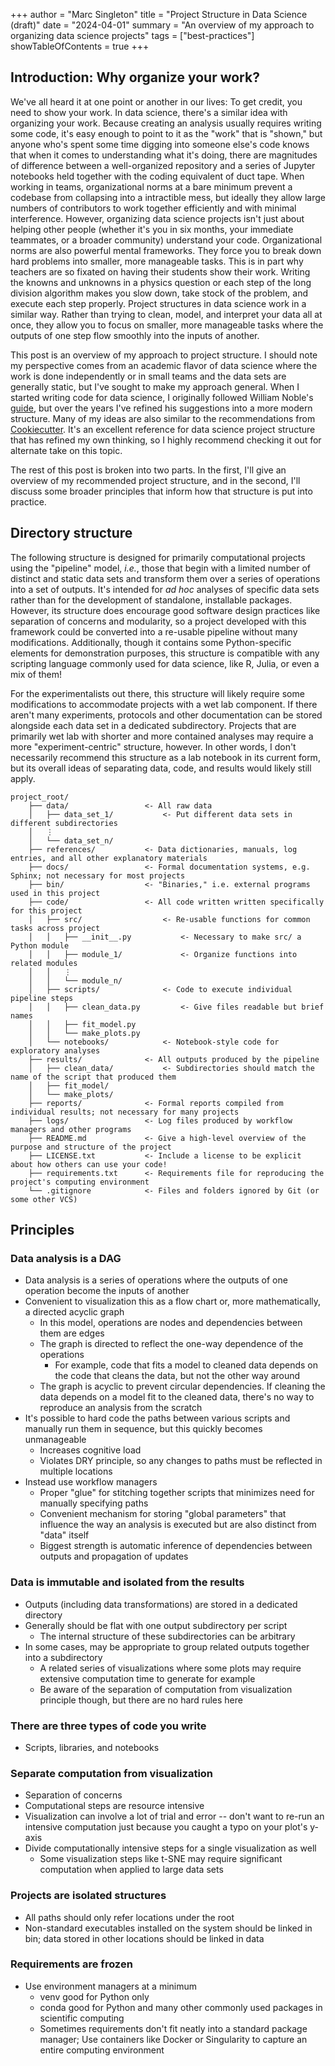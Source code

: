 +++
author = "Marc Singleton"
title = "Project Structure in Data Science (draft)"
date = "2024-04-01"
summary = "An overview of my approach to organizing data science projects"
tags = ["best-practices"]
showTableOfContents = true
+++

## Introduction: Why organize your work?
We've all heard it at one point or another in our lives: To get credit, you need to show your work. In data science, there's a similar idea with organizing your work. Because creating an analysis usually requires writing some code, it's easy enough to point to it as the "work" that is "shown," but anyone who's spent some time digging into someone else's code knows that when it comes to understanding what it's doing, there are magnitudes of difference between a well-organized repository and a series of Jupyter notebooks held together with the coding equivalent of duct tape. When working in teams, organizational norms at a bare minimum prevent a codebase from collapsing into a intractible mess, but ideally they allow large numbers of contributors to work together efficiently and with minimal interference. However, organizing data science projects isn't just about helping other people (whether it's you in six months, your immediate teammates, or a broader community) understand your code. Organizational norms are also powerful mental frameworks. They force you to break down hard problems into smaller, more manageable tasks. This is in part why teachers are so fixated on having their students show their work. Writing the knowns and unknowns in a physics question or each step of the long division algorithm makes you slow down, take stock of the problem, and execute each step properly. Project structures in data science work in a similar way. Rather than trying to clean, model, and interpret your data all at once, they allow you to focus on smaller, more manageable tasks where the outputs of one step flow smoothly into the inputs of another.

This post is an overview of my approach to project structure. I should note my perspective comes from an academic flavor of data science where the work is done independently or in small teams and the data sets are generally static, but I've sought to make my approach general. When I started writing code for data science, I originally followed William Noble's [guide](https://doi.org/10.1371/journal.pcbi.1000424), but over the years I've refined his suggestions into a more modern structure. Many of my ideas are also similar to the recommendations from [Cookiecutter](https://drivendata.github.io/cookiecutter-data-science/). It's an excellent reference for data science project structure that has refined my own thinking, so I highly recommend checking it out for alternate take on this topic.

The rest of this post is broken into two parts. In the first, I'll give an overview of my recommended project structure, and in the second, I'll discuss some broader principles that inform how that structure is put into practice.

## Directory structure
The following structure is designed for primarily computational projects using the "pipeline" model, *i.e.*, those that begin with a limited number of distinct and static data sets and transform them over a series of operations into a set of outputs. It's intended for *ad hoc* analyses of specific data sets rather than for the development of standalone, installable packages. However, its structure does encourage good software design practices like separation of concerns and modularity, so a project developed with this framework could be converted into a re-usable pipeline without many modifications. Additionally, though it contains some Python-specific elements for demonstration purposes, this structure is compatible with any scripting language commonly used for data science, like R, Julia, or even a mix of them!

For the experimentalists out there, this structure will likely require some modifications to accommodate projects with a wet lab component. If there aren't many experiments, protocols and other documentation can be stored alongside each data set in a dedicated subdirectory. Projects that are primarily wet lab with shorter and more contained analyses may require a more "experiment-centric" structure, however. In other words, I don't necessarily recommend this structure as a lab notebook in its current form, but its overall ideas of separating data, code, and results would likely still apply.

```
project_root/
    ├── data/                 <- All raw data
    │   ├── data_set_1/           <- Put different data sets in different subdirectories
    │   ⋮  
    │   └── data_set_n/  
    ├── references/           <- Data dictionaries, manuals, log entries, and all other explanatory materials
    ├── docs/                 <- Formal documentation systems, e.g. Sphinx; not necessary for most projects
    ├── bin/                  <- "Binaries," i.e. external programs used in this project
    ├── code/                 <- All code written written specifically for this project
    │   ├── src/                  <- Re-usable functions for common tasks across project
    │   │   ├── __init__.py           <- Necessary to make src/ a Python module
    │   │   ├── module_1/             <- Organize functions into related modules
    │   │   ⋮
    │   │   └── module_n/
    │   ├── scripts/              <- Code to execute individual pipeline steps
    │   │   ├── clean_data.py         <- Give files readable but brief names
    │   │   ├── fit_model.py
    │   │   └── make_plots.py
    │   └── notebooks/            <- Notebook-style code for exploratory analyses
    ├── results/              <- All outputs produced by the pipeline
    │   ├── clean_data/           <- Subdirectories should match the name of the script that produced them
    │   ├── fit_model/
    │   └── make_plots/
    ├── reports/              <- Formal reports compiled from individual results; not necessary for many projects
    ├── logs/                 <- Log files produced by workflow managers and other programs
    ├── README.md             <- Give a high-level overview of the purpose and structure of the project
    ├── LICENSE.txt           <- Include a license to be explicit about how others can use your code!
    ├── requirements.txt      <- Requirements file for reproducing the project's computing environment
    └── .gitignore            <- Files and folders ignored by Git (or some other VCS)
```

## Principles
### Data analysis is a DAG
- Data analysis is a series of operations where the outputs of one operation become the inputs of another
- Convenient to visualization this as a flow chart or, more mathematically, a directed acyclic graph
  - In this model, operations are nodes and dependencies between them are edges
  - The graph is directed to reflect the one-way dependence of the operations
    - For example, code that fits a model to cleaned data depends on the code that cleans the data, but not the other way around
  - The graph is acyclic to prevent circular dependencies. If cleaning the data depends on a model fit to the cleaned data, there's no way to reproduce an analysis from the scratch
- It's possible to hard code the paths between various scripts and manually run them in sequence, but this quickly becomes unmanageable
  - Increases cognitive load
  - Violates DRY principle, so any changes to paths must be reflected in multiple locations
- Instead use workflow managers
  - Proper "glue" for stitching together scripts that minimizes need for manually specifying paths
  - Convenient mechanism for storing "global parameters" that influence the way an analysis is executed but are also distinct from "data" itself
  - Biggest strength is automatic inference of dependencies between outputs and propagation of updates
  
### Data is immutable and isolated from the results
- Outputs (including data transformations) are stored in a dedicated directory
- Generally should be flat with one output subdirectory per script
  - The internal structure of these subdirectories can be arbitrary
- In some cases, may be appropriate to group related outputs together into a subdirectory
  - A related series of visualizations where some plots may require extensive computation time to generate for example
  - Be aware of the separation of computation from visualization principle though, but there are no hard rules here

### There are three types of code you write
- Scripts, libraries, and notebooks

### Separate computation from visualization
- Separation of concerns
- Computational steps are resource intensive
- Visualization can involve a lot of trial and error -- don't want to re-run an intensive computation just because you caught a typo on your  plot's y-axis
- Divide computationally intensive steps for a single visualization as well
  - Some visualization steps like t-SNE may require significant computation when applied to large data sets

### Projects are isolated structures
- All paths should only refer locations under the root
- Non-standard executables installed on the system should be linked in bin; data stored in other locations should be linked in data

### Requirements are frozen
- Use environment managers at a minimum
  - venv good for Python only
  - conda good for Python and many other commonly used packages in scientific computing
  - Sometimes requirements don't fit neatly into a standard package manager; Use containers like Docker or Singularity to capture an entire computing environment
